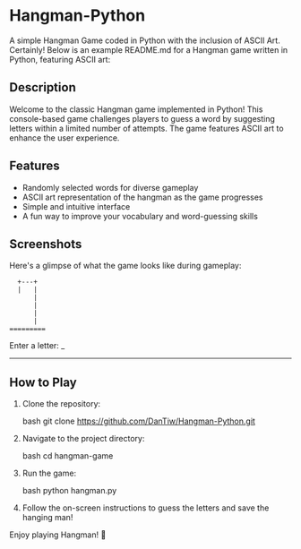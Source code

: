 # Hangman-Python
A simple Hangman Game coded in Python with the inclusion of ASCII Art.
Certainly! Below is an example README.md for a Hangman game written in Python, featuring ASCII art:

## Description

Welcome to the classic Hangman game implemented in Python! This console-based game challenges players to guess a word by suggesting letters within a limited number of attempts. The game features ASCII art to enhance the user experience.

## Features

- Randomly selected words for diverse gameplay
- ASCII art representation of the hangman as the game progresses
- Simple and intuitive interface
- A fun way to improve your vocabulary and word-guessing skills

## Screenshots

Here's a glimpse of what the game looks like during gameplay:

```
  +---+
  |   |
      |
      |
      |
      |
=========
```
Enter a letter: _
_ _ _ _ _ _ _


## How to Play

1. Clone the repository:

   bash
   git clone https://github.com/DanTiw/Hangman-Python.git
   

2. Navigate to the project directory:

   bash
   cd hangman-game
   

3. Run the game:

   bash
   python hangman.py
   

4. Follow the on-screen instructions to guess the letters and save the hanging man!

Enjoy playing Hangman! 🎉

